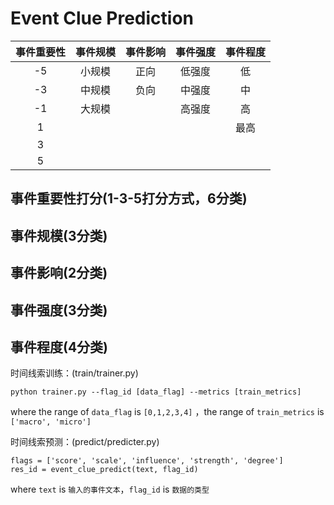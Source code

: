 # Event Clue Prediction

|事件重要性|事件规模|事件影响|事件强度|事件程度|
|:-----:|:-----:|:-----:|:-----:|:-----:|
| -5 | 小规模 | 正向 | 低强度 | 低 |
| -3 | 中规模 | 负向 | 中强度 | 中 |
| -1 | 大规模 |  | 高强度 | 高 |
| 1 |  |  |  | 最高 |
| 3 |  |  |  |  |
| 5 |  |  |  |  |

## 事件重要性打分(1-3-5打分方式，6分类)

## 事件规模(3分类)

## 事件影响(2分类)

## 事件强度(3分类)

## 事件程度(4分类)


时间线索训练：(train/trainer.py)
```
python trainer.py --flag_id [data_flag] --metrics [train_metrics]
```
where the range of ``data_flag`` is ``[0,1,2,3,4]`` ，the range of ``train_metrics`` is ``['macro', 'micro']``


时间线索预测：(predict/predicter.py)
```
flags = ['score', 'scale', 'influence', 'strength', 'degree']
res_id = event_clue_predict(text, flag_id)
```
where ``text`` is ``输入的事件文本``，``flag_id`` is ``数据的类型``
